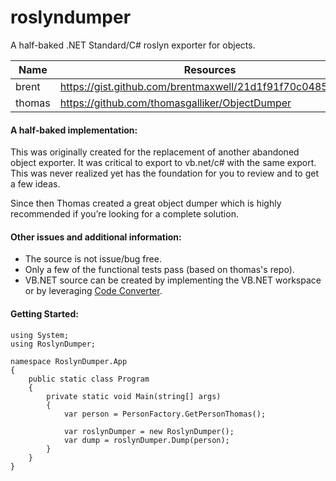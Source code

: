 # roslyndumper
A half-baked .NET Standard/C# roslyn exporter for objects.

| Name | Resources |
| ------ | ------ |
| brent | https://gist.github.com/brentmaxwell/21d1f91f70c048593e57 |
| thomas| https://github.com/thomasgalliker/ObjectDumper |

#### A half-baked implementation:
This was originally created for the replacement of another abandoned object exporter. It was critical to export to vb.net/c# with the same export. This was never realized yet has the foundation for you to review and to get a few ideas. 

Since then Thomas created a great object dumper which is highly recommended if you’re looking for a complete solution.

#### Other issues and additional information:
+ The source is not issue/bug free.
+ Only a few of the functional tests pass (based on thomas's repo). 
+ VB.NET source can be created by implementing the VB.NET workspace or by leveraging [Code Converter](https://github.com/icsharpcode/CodeConverter "code converter").

#### Getting Started:
```
using System;
using RoslynDumper;

namespace RoslynDumper.App
{
    public static class Program
    {
        private static void Main(string[] args)
        {
            var person = PersonFactory.GetPersonThomas();

            var roslynDumper = new RoslynDumper();
            var dump = roslynDumper.Dump(person);
        }
    }
}
```
